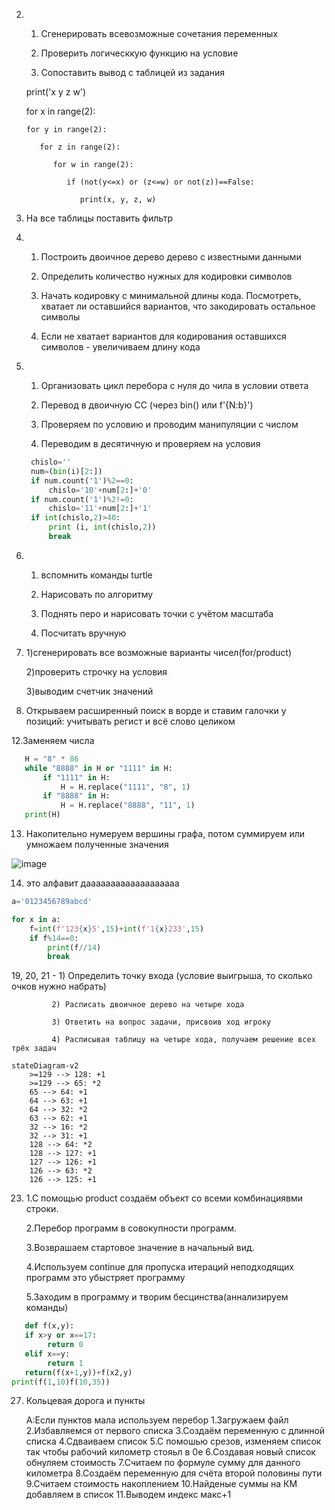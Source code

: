
2. 1) Сгенерировать всевозможные сочетания переменных

   2) Проверить логическкую функцию на условие
   
   3) Сопоставить вывод с таблицей из задания

    print('x y z w')
    
    for x in range(2):
    
       for y in range(2):
       
          for z in range(2):
          
             for w in range(2):
             
                if (not(y<=x) or (z<=w) or not(z))==False:
                
                   print(x, y, z, w)
3. На все таблицы поставить фильтр
             
4. 1) Построить двоичное дерево дерево с известными данными
   
   2) Определить количество нужных для кодировки символов 
   
   3) Начать кодировку с минимальной длины кода. Посмотреть, хватает ли оставшийся вариантов, что закодировать остальное символы
   
   4) Если не хватает вариантов для кодирования оставшихся символов - увеличиваем длину кода
   
   
5. 1) Организовать цикл перебора с нуля до чила в условии ответа

   2) Перевод в двоичную СС (через bin() или f'{N:b}')
   
   3) Проверяем по условию и проводим манипуляции с числом
   
   4) Переводим в десятичную и проверяем на условия
    
   ```python  
    chislo=''
    num=(bin(i)[2:])   
    if num.count('1')%2==0:
        chislo='10'+num[2:]+'0'
    if num.count('1')%2!=0:    
        chislo='11'+num[2:]+'1'        
    if int(chislo,2)>40:    
        print (i, int(chislo,2))        
        break
    ```

6. 1) вспомнить команды turtle

   2) Нарисовать по алгоритму
   
   3) Поднять перо и нарисовать точки с учётом масштаба
   
   4) Посчитать вручную
   
8. 1)сгенерировать все возможные варианты чисел(for/product)

   2)проверить строчку на условия
   
   3)выводим счетчик значений
   
10. Открываем расширенный поиск в ворде и ставим галочки у позиций: учитывать регист и всё слово целиком
   
12.Заменяем числа

 ```python  
    H = "8" * 86
    while "8888" in H or "1111" in H:
        if "1111" in H:
            H = H.replace("1111", "8", 1)
        if "8888" in H:
            H = H.replace("8888", "11", 1)
    print(H)
```


13. Накопительно нумеруем вершины графа, потом суммируем или умножаем полученные значения 

![image](https://user-images.githubusercontent.com/114381882/208363351-201fc2d0-ddf8-4593-bad8-b6acdbff9097.png)


14. это алфавит дааааааааааааааааааа
```python  
a='0123456789abcd'

for x in a:
    f=int(f'123{x}5',15)+int(f'1{x}233',15)
    if f%14==0:
        print(f//14)
        break
```


19, 20, 21 - 1) Определить точку входа (условие выигрыша, то сколько очков нужно набрать)

             2) Расписать двоичное дерево на четыре хода
             
             3) Ответить на вопрос задачи, присвоив ход игроку
             
             4) Расписывая таблицу на четыре хода, получаем решение всех трёх задач
```mermaid
stateDiagram-v2
    >=129 --> 128: +1
    >=129 --> 65: *2
    65 --> 64: +1
    64 --> 63: +1
    64 --> 32: *2
    63 --> 62: +1
    32 --> 16: *2
    32 --> 31: +1
    128 --> 64: *2
    128 --> 127: +1
    127 --> 126: +1
    126 --> 63: *2
    126 --> 125: +1
```


23) 1.С помощью product создаём объект со всеми комбинациявми строки.

    2.Перебор программ в совокупности программ.
   
    3.Возврашаем стартовое значение в начальный вид.
    
    4.Используем continue для пропуска итераций неподходящих программ это убыстряет программу

    5.Заходим в программу и творим бесцинства(аннализируем команды)


 ```python  
    def f(x,y):
    if x>y or x==17:
         return 0
    elif x==y:
         return 1
    return(f(x+1,y))+f(x2,y)
print(f(1,10)f(10,35))
```

27) Кольцевая дорога и пункты

      A:Если пунктов мала используем перебор
         1.Загружаем файл
         2.Избавляемся от первого списка
         3.Создаём переменную с длинной списка
         4.Сдваиваем список
         5.С помошью срезов, изменяем список так чтобы рабочий километр стояьл в 0е
         6.Создавая новый список обнуляем стоимость
         7.Считаем по формуле сумму для данного километра
         8.Создаём переменную для счёта второй  половины пути
         9.Считаем стоимость накоплением
         10.Найденые суммы на КМ добавляем в список
         11.Выводем индекс макс+1
         
      
